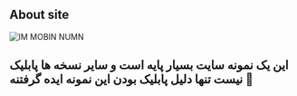 ## About site

![IM MOBIN NUMN](https://img.shields.io/badge/IM%20MOBIN%20NUMN-blueviolet?style=for-the-badge&logo=github)

## این یک نمونه سایت بسیار پایه است و سایر نسخه ها پابلیک نیست تنها دلیل پابلیک بودن این نمونه ایده گرفتنه 🤌